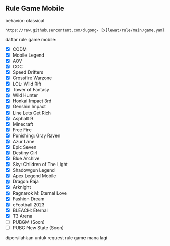 ## Rule Game Mobile
behavior: classical
```
https://raw.githubusercontent.com/dugong- [x]lewat/rule/main/game.yaml
```
daftar rule game mobile:

- [x] CODM
- [x] Mobile Legend
- [x] AOV
- [x] COC
- [x] Speed Drifters
- [x] Crossfire Warzone
- [x] LOL: Wild Rift
- [x] Tower of Fantasy
- [x] Wild Hunter
- [x] Honkai Impact 3rd
- [x] Genshin Impact
- [x] Line Lets Get Rich
- [x] Asphalt 9
- [x] Minecraft
- [x] Free Fire
- [x] Punishing: Gray Raven
- [x] Azur Lane
- [x] Epic Seven
- [x] Destiny Girl
- [x] Blue Archive
- [x] Sky: Children of The Light
- [x] Shadowgun Legend
- [x] Apex Legend Mobile
- [x] Dragon Raja
- [x] Arknight
- [x] Ragnarok M: Eternal Love
- [x] Fashion Dream
- [x] eFootball 2023
- [x] BLEACH: Eternal
- [x] T3 Arena
- [ ] PUBGM (Soon)
- [ ] PUBG New State (Soon)

dipersilahkan untuk request rule game mana lagi
